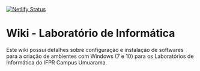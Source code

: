 [![Netlify Status](https://api.netlify.com/api/v1/badges/de8d5b64-5032-487e-93a2-500e3dd916d6/deploy-status)](https://app.netlify.com/sites/labsifpr/deploys)

# Wiki - Laboratório de Informática

Este wiki possui detalhes sobre configuração e instalação de softwares para a criação de ambientes com Windows (7 e 10) para os Laboratórios de Informática do IFPR Campus Umuarama.
